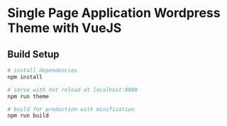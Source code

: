 # Single Page Application Wordpress Theme with VueJS


## Build Setup

``` bash
# install dependencies
npm install

# serve with hot reload at localhost:8080
npm run theme

# build for production with minification
npm run build
```
